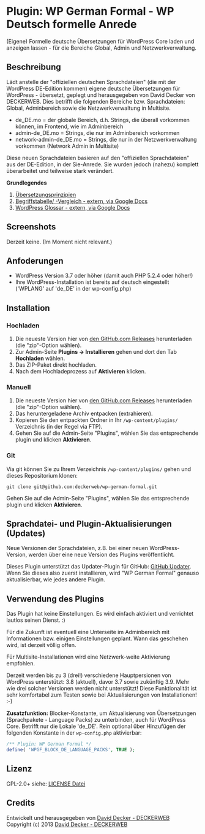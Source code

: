 # Plugin: WP German Formal - WP Deutsch formelle Anrede

(Eigene) Formelle deutsche Übersetzungen für WordPress Core laden und anzeigen lassen - für die Bereiche Global, Admin und Netzwerkverwaltung.

## Beschreibung

Lädt anstelle der "offiziellen deutschen Sprachdateien" (die mit der WordPress DE-Edition kommen) eigene deutsche Übersetzungen für WordPress - übersetzt, geplegt und herausgegeben von David Decker von DECKERWEB. Dies betrifft die folgenden Bereiche bzw. Sprachdateien: Global, Adminbereich sowie die Netzwerkverwaltung in Multisite.

* de_DE.mo = der globale Bereich, d.h. Strings, die überall vorkommen können, im Frontend, wie im Adminbereich
* admin-de_DE.mo = Strings, die nur im Adminbereich vorkommen
* network-admin-de_DE.mo = Strings, die nur in der Netzwerkverwaltung vorkommen (Network Admin in Multisite)

Diese neuen Sprachdateien basieren auf den "offiziellen Sprachdateien" aus der DE-Edition, in der Sie-Anrede. Sie wurden jedoch (nahezu) komplett überarbeitet und teilweise stark verändert.

**Grundlegendes**

 1. [Übersetzungsprinzipien](https://github.com/deckerweb/wp-german-formal/wiki/%C3%9Cbersetzungsprinzipien)
 2. [Begriffstabelle/ -Vergleich - extern, via Google Docs](https://docs.google.com/spreadsheet/ccc?key=0AsdlEocpfc1CdFRjNzVQRkpYZ2lVRnozbmJXcEpQcmc&usp=sharing)
 3. [WordPress Glossar - extern, via Google Docs](https://docs.google.com/spreadsheet/ccc?key=0AsdlEocpfc1CdHdTaEYxdDBTZU4tWEFtOTN0bnZKUlE&usp=sharing)

## Screenshots

Derzeit keine. (Im Moment nicht relevant.)

## Anfoderungen
* WordPress Version 3.7 oder höher (damit auch PHP 5.2.4 oder höher!)
* Ihre WordPress-Installation ist bereits auf deutsch eingestellt ('WPLANG' auf 'de_DE' in der wp-config.php)

## Installation

### Hochladen

1. Die neueste Version hier von [den GitHub.com Releases](https://github.com/deckerweb/wp-german-formal/releases) herunterladen (die "zip"-Option wählen).
2. Zur Admin-Seite __Plugins -> Installieren__ gehen und dort den Tab __Hochladen__ wählen.
3. Das ZIP-Paket direkt hochladen.
4. Nach dem Hochladeprozess auf __Aktivieren__ klicken.

### Manuell

1. Die neueste Version hier von [den GitHub.com Releases](https://github.com/deckerweb/wp-german-formal/releases) herunterladen (die "zip"-Option wählen).
2. Das heruntergeladene Archiv entpacken (extrahieren).
3. Kopieren Sie den entpackten Ordner in Ihr `/wp-content/plugins/` Verzeichnis (in der Regel via FTP).
4. Gehen Sie auf die Admin-Seite "Plugins", wählen Sie das entsprechende plugin und klicken __Aktivieren__.

### Git

Via git können Sie zu Ihrem Verzeichnis `/wp-content/plugins/` gehen und dieses Repositorium klonen:

`git clone git@github.com:deckerweb/wp-german-formal.git`

Gehen Sie auf die Admin-Seite "Plugins", wählen Sie das entsprechende plugin und klicken __Aktivieren__.

## Sprachdatei- und Plugin-Aktualisierungen (Updates)

Neue Versionen der Sprachdateien, z.B. bei einer neuen WordPress-Version, werden über eine neue Version des Plugins veröffentlicht.

Dieses Plugin unterstützt das Updater-Plugin für GitHub: [GitHub Updater](https://github.com/afragen/github-updater). Wenn Sie dieses also zuerst installieren, wird "WP German Formal" genauso aktualisierbar, wie jedes andere Plugin.

## Verwendung des Plugins

Das Plugin hat keine Einstellungen. Es wird einfach aktiviert und verrichtet lautlos seinen Dienst. :)

Für die Zukunft ist eventuell eine Unterseite im Adminbereich mit Informationen bzw. einigen Einstellungen geplant. Wann das geschehen wird, ist derzeit völlig offen.

Für Multisite-Installationen wird eine Netzwerk-weite Aktivierung empfohlen.

Derzeit werden bis zu 3 (drei!) verschiedene Hauptpersionen von WordPress unterstützt: 3.8 (aktuell), davor 3.7 sowie zukünftig 3.9. Mehr wie drei solcher Versionen werden nicht unterstützt! Diese Funktionalität ist sehr komfortabel zum Testen sowie bei Aktualisierungen von Installationen! :-)

**Zusatzfunktion:**
Blocker-Konstante, um Aktualisierung von Übersetzungen (Sprachpakete - Language Packs) zu unterbinden, auch für WordPress Core. Betrifft nur die Lokale 'de_DE'. Rein optional über Hinzufügen der folgenden Konstante in der `wp-config.php` aktivierbar:
```php
/** Plugin: WP German Formal */
define( 'WPGF_BLOCK_DE_LANGUAGE_PACKS', TRUE );
```

## Lizenz

GPL-2.0+
siehe: [LICENSE Datei](https://github.com/deckerweb/wp-german-formal/blob/master/LICENSE)

## Credits

Entwickelt und herausgegeben von [David Decker - DECKERWEB](http://deckerweb.de/twitter)  
Copyright (c) 2013 [David Decker - DECKERWEB](http://deckerweb.de/)